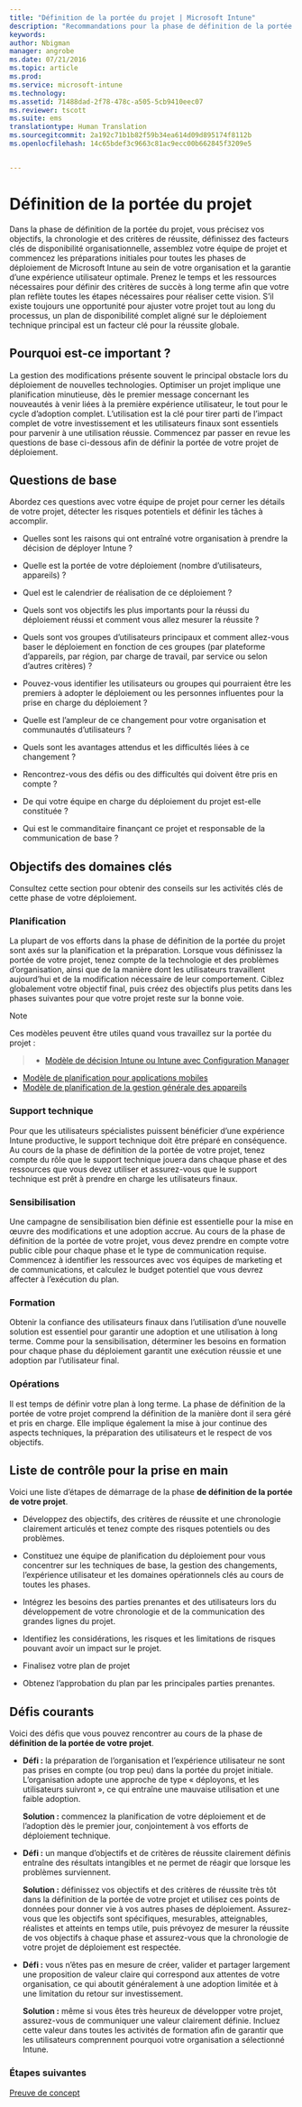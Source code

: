 ```yaml
---
title: "Définition de la portée du projet | Microsoft Intune"
description: "Recommandations pour la phase de définition de la portée du projet d’un déploiement Intune."
keywords: 
author: Nbigman
manager: angrobe
ms.date: 07/21/2016
ms.topic: article
ms.prod: 
ms.service: microsoft-intune
ms.technology: 
ms.assetid: 71488dad-2f78-478c-a505-5cb9410eec07
ms.reviewer: tscott
ms.suite: ems
translationtype: Human Translation
ms.sourcegitcommit: 2a192c71b1b82f59b34ea614d09d895174f8112b
ms.openlocfilehash: 14c65bdef3c9663c81ac9ecc00b662845f3209e5


---
```


# Définition de la portée du projet
Dans la phase de définition de la portée du projet, vous précisez vos objectifs, la chronologie et des critères de réussite, définissez des facteurs clés de disponibilité organisationnelle, assemblez votre équipe de projet et commencez les préparations initiales pour toutes les phases de déploiement de Microsoft Intune au sein de votre organisation et la garantie d’une expérience utilisateur optimale.
Prenez le temps et les ressources nécessaires pour définir des critères de succès à long terme afin que votre plan reflète toutes les étapes nécessaires pour réaliser cette vision. S’il existe toujours une opportunité pour ajuster votre projet tout au long du processus, un plan de disponibilité complet aligné sur le déploiement technique principal est un facteur clé pour la réussite globale.

## Pourquoi est-ce important ?
La gestion des modifications présente souvent le principal obstacle lors du déploiement de nouvelles technologies. Optimiser un projet implique une planification minutieuse, dès le premier message concernant les nouveautés à venir liées à la première expérience utilisateur, le tout pour le cycle d’adoption complet. L’utilisation est la clé pour tirer parti de l’impact complet de votre investissement et les utilisateurs finaux sont essentiels pour parvenir à une utilisation réussie.
Commencez par passer en revue les questions de base ci-dessous afin de définir la portée de votre projet de déploiement.

## Questions de base
Abordez ces questions avec votre équipe de projet pour cerner les détails de votre projet, détecter les risques potentiels et définir les tâches à accomplir.

-   Quelles sont les raisons qui ont entraîné votre organisation à prendre la décision de déployer Intune ?

-   Quelle est la portée de votre déploiement (nombre d’utilisateurs, appareils) ?
-   Quel est le calendrier de réalisation de ce déploiement ?

-   Quels sont vos objectifs les plus importants pour la réussi du déploiement réussi et comment vous allez mesurer la réussite ?

-   Quels sont vos groupes d’utilisateurs principaux et comment allez-vous baser le déploiement en fonction de ces groupes (par plateforme d’appareils, par région, par charge de travail, par service ou selon d’autres critères) ?

-   Pouvez-vous identifier les utilisateurs ou groupes qui pourraient être les premiers à adopter le déploiement ou les personnes influentes pour la prise en charge du déploiement ?

-   Quelle est l’ampleur de ce changement pour votre organisation et communautés d’utilisateurs ?

-   Quels sont les avantages attendus et les difficultés liées à ce changement ?

-   Rencontrez-vous des défis ou des difficultés qui doivent être pris en compte ?

-   De qui votre équipe en charge du déploiement du projet est-elle constituée ?

-   Qui est le commanditaire finançant ce projet et responsable de la communication de base ?

## Objectifs des domaines clés
Consultez cette section pour obtenir des conseils sur les activités clés de cette phase de votre déploiement.

### Planification

La plupart de vos efforts dans la phase de définition de la portée du projet sont axés sur la planification et la préparation. Lorsque vous définissez la portée de votre projet, tenez compte de la technologie et des problèmes d’organisation, ainsi que de la manière dont les utilisateurs travaillent aujourd’hui et de la modification nécessaire de leur comportement. Ciblez globalement votre objectif final, puis créez des objectifs plus petits dans les phases suivantes pour que votre projet reste sur la bonne voie.


 > [!NOTE]
 >
 > Ces modèles peuvent être utiles quand vous travaillez sur la portée du projet :
 > > - [Modèle de décision Intune ou Intune avec Configuration Manager](https://gallery.technet.microsoft.com/Intune-or-Intune-with-900e8a78)
 > - [Modèle de planification pour applications mobiles](https://gallery.technet.microsoft.com/Mobile-app-planning-18689d59)
>- [Modèle de planification de la gestion générale des appareils](https://gallery.technet.microsoft.com/General-device-management-334c3792)

### Support technique
Pour que les utilisateurs spécialistes puissent bénéficier d’une expérience Intune productive, le support technique doit être préparé en conséquence. Au cours de la phase de définition de la portée de votre projet, tenez compte du rôle que le support technique jouera dans chaque phase et des ressources que vous devez utiliser et assurez-vous que le support technique est prêt à prendre en charge les utilisateurs finaux.

### Sensibilisation
Une campagne de sensibilisation bien définie est essentielle pour la mise en œuvre des modifications et une adoption accrue. Au cours de la phase de définition de la portée de votre projet, vous devez prendre en compte votre public cible pour chaque phase et le type de communication requise. Commencez à identifier les ressources avec vos équipes de marketing et de communications, et calculez le budget potentiel que vous devrez affecter à l’exécution du plan.

### Formation
Obtenir la confiance des utilisateurs finaux dans l’utilisation d’une nouvelle solution est essentiel pour garantir une adoption et une utilisation à long terme. Comme pour la sensibilisation, déterminer les besoins en formation pour chaque phase du déploiement garantit une exécution réussie et une adoption par l’utilisateur final.

### Opérations
Il est temps de définir votre plan à long terme. La phase de définition de la portée de votre projet comprend la définition de la manière dont il sera géré et pris en charge. Elle implique également la mise à jour continue des aspects techniques, la préparation des utilisateurs et le respect de vos objectifs.

## Liste de contrôle pour la prise en main
Voici une liste d’étapes de démarrage de la phase **de définition de la portée de votre projet**.

-   Développez des objectifs, des critères de réussite et une chronologie clairement articulés et tenez compte des risques potentiels ou des problèmes.

-   Constituez une équipe de planification du déploiement pour vous concentrer sur les techniques de base, la gestion des changements, l’expérience utilisateur et les domaines opérationnels clés au cours de toutes les phases.

-   Intégrez les besoins des parties prenantes et des utilisateurs lors du développement de votre chronologie et de la communication des grandes lignes du projet.

-   Identifiez les considérations, les risques et les limitations de risques pouvant avoir un impact sur le projet.

-   Finalisez votre plan de projet

-   Obtenez l’approbation du plan par les principales parties prenantes.

## Défis courants
Voici des défis que vous pouvez rencontrer au cours de la phase de **définition de la portée de votre projet**.

-   **Défi :** la préparation de l’organisation et l’expérience utilisateur ne sont pas prises en compte (ou trop peu) dans la portée du projet initiale. L’organisation adopte une approche de type « déployons, et les utilisateurs suivront », ce qui entraîne une mauvaise utilisation et une faible adoption.

    **Solution :** commencez la planification de votre déploiement et de l’adoption dès le premier jour, conjointement à vos efforts de déploiement technique.

-   **Défi :** un manque d’objectifs et de critères de réussite clairement définis entraîne des résultats intangibles et ne permet de réagir que lorsque les problèmes surviennent.

    **Solution :** définissez vos objectifs et des critères de réussite très tôt dans la définition de la portée de votre projet et utilisez ces points de données pour donner vie à vos autres phases de déploiement. Assurez-vous que les objectifs sont spécifiques, mesurables, atteignables, réalistes et atteints en temps utile, puis prévoyez de mesurer la réussite de vos objectifs à chaque phase et assurez-vous que la chronologie de votre projet de déploiement est respectée.

-   **Défi :** vous n’êtes pas en mesure de créer, valider et partager largement une proposition de valeur claire qui correspond aux attentes de votre organisation, ce qui aboutit généralement à une adoption limitée et à une limitation du retour sur investissement.

    **Solution :** même si vous êtes très heureux de développer votre projet, assurez-vous de communiquer une valeur clairement définie. Incluez cette valeur dans toutes les activités de formation afin de garantir que les utilisateurs comprennent pourquoi votre organisation a sélectionné Intune.

### Étapes suivantes
[Preuve de concept](proof-of-concept.md)



<!--HONumber=Jul16_HO4-->


